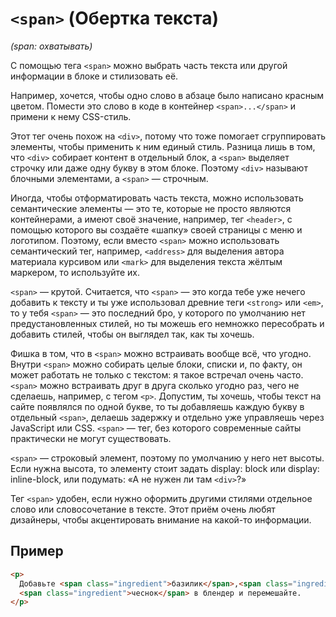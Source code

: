 # `<span>` (Обертка текста)

_(span: охватывать)_

С помощью тега `<span>` можно выбрать часть текста или другой информации в блоке и стилизовать её.

Например, хочется, чтобы одно слово в абзаце было написано красным цветом. Помести это слово в коде в контейнер `<span>...</span>` и примени к нему CSS-стиль.

Этот тег очень похож на `<div>`, потому что тоже помогает сгруппировать элементы, чтобы применить к ним единый стиль. Разница лишь в том, что `<div>` собирает контент в отдельный блок, а `<span>` выделяет строчку или даже одну букву в этом блоке. Поэтому `<div>` называют блочными элементами, а `<span>` — строчным.

Иногда, чтобы отформатировать часть текста, можно использовать семантические элементы — это те, которые не просто являются контейнерами, а имеют своё значение, например, тег `<header>`, с помощью которого вы создаёте «шапку» своей страницы с меню и логотипом. Поэтому, если вместо `<span>` можно использовать семантический тег, например, `<address>` для выделения автора материала курсивом или `<mark>` для выделения текста жёлтым маркером, то используйте их.

`<span>` — крутой. Считается, что `<span>` — это когда тебе уже нечего добавить к тексту и ты уже использовал древние теги `<strong>` или `<em>`, то у тебя `<span>` — это последний бро, у которого по умолчанию нет предустановленных стилей, но ты можешь его немножко пересобрать и добавить стилей, чтобы он выглядел так, как ты хочешь.

Фишка в том, что в `<span>` можно встраивать вообще всё, что угодно. Внутри `<span>` можно собирать целые блоки, списки и, по факту, он может работать не только с текстом: я такое встречал очень часто. `<span>` можно встраивать друг в друга сколько угодно раз, чего не сделаешь, например, с тегом `<p>`. Допустим, ты хочешь, чтобы текст на сайте появлялся по одной букве, то ты добавляешь каждую букву в отдельный `<span>`, делаешь задержку и отдельно уже управляешь через JavaScript или CSS. `<span>` — тег, без которого современные сайты практически не могут существовать.

`<span>` — строковый элемент, поэтому по умолчанию у него нет высоты. Если нужна высота, то элементу стоит задать display: block или display: inline-block, или подумать: «А не нужен ли там `<div>`?»

Тег `<span>` удобен, если нужно оформить другими стилями отдельное слово или словосочетание в тексте. Этот приём очень любят дизайнеры, чтобы акцентировать внимание на какой-то информации.

## Пример

```html
<p>
  Добавьте <span class="ingredient">базилик</span>,<span class="ingredient">арахис</span> и
  <span class="ingredient">чеснок</span> в блендер и перемешайте.
</p>
```
